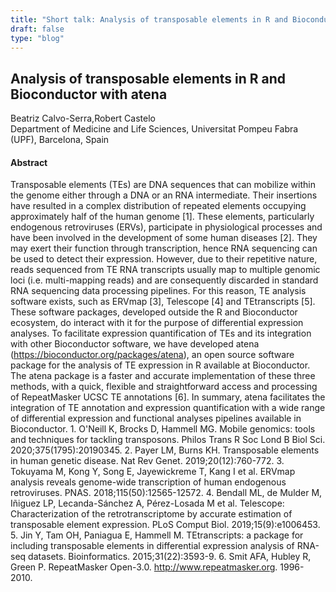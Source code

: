 ```yaml
---
title: "Short talk: Analysis of transposable elements in R and Bioconductor with atena"
draft: false
type: "blog"
---
```


## Analysis of transposable elements in R and Bioconductor with atena
Beatriz Calvo-Serra,Robert Castelo	
Department of Medicine and Life Sciences, Universitat Pompeu Fabra (UPF), Barcelona, Spain	

#### Abstract

Transposable elements (TEs) are DNA sequences that can mobilize within the genome either through a DNA or an RNA intermediate. Their insertions have resulted in a complex distribution of repeated elements occupying approximately half of the human genome [1]. These elements, particularly endogenous retroviruses (ERVs), participate in physiological processes and have been involved in the development of some human diseases [2]. They may exert their function through transcription, hence RNA sequencing can be used to detect their expression. However, due to their repetitive nature, reads sequenced from TE RNA transcripts usually map to multiple genomic loci (i.e. multi-mapping reads) and are consequently discarded in standard RNA sequencing data processing pipelines. For this reason, TE analysis software exists, such as ERVmap [3], Telescope [4] and TEtranscripts [5]. These software packages, developed outside the R and Bioconductor ecosystem, do interact with it for the purpose of differential expression analyses. To facilitate expression quantification of TEs and its integration with other Bioconductor software, we have developed atena (https://bioconductor.org/packages/atena), an open source software package for the analysis of TE expression in R available at Bioconductor. The atena package is a faster and accurate implementation of these three methods, with a quick, flexible and straightforward access and processing of RepeatMasker UCSC TE annotations [6]. In summary, atena facilitates the integration of TE annotation and expression quantification with a wide range of differential expression and functional analyses pipelines available in Bioconductor. 1. O'Neill K, Brocks D, Hammell MG. Mobile genomics: tools and techniques for tackling transposons. Philos Trans R Soc Lond B Biol Sci. 2020;375(1795):20190345. 2. Payer LM, Burns KH. Transposable elements in human genetic disease. Nat Rev Genet. 2019;20(12):760-772. 3. Tokuyama M, Kong Y, Song E, Jayewickreme T, Kang I et al. ERVmap analysis reveals genome-wide transcription of human endogenous retroviruses. PNAS. 2018;115(50):12565-12572. 4. Bendall ML, de Mulder M, Iñiguez LP, Lecanda-Sánchez A, Pérez-Losada M et al. Telescope: Characterization of the retrotranscriptome by accurate estimation of transposable element expression. PLoS Comput Biol. 2019;15(9):e1006453. 5. Jin Y, Tam OH, Paniagua E, Hammell M. TEtranscripts: a package for including transposable elements in differential expression analysis of RNA-seq datasets. Bioinformatics. 2015;31(22):3593-9. 6. Smit AFA, Hubley R, Green P. RepeatMasker Open-3.0. http://www.repeatmasker.org. 1996-2010.

